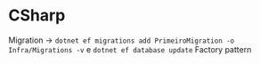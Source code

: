 # CSharp
Migration ->  `dotnet ef migrations add PrimeiroMigration -o Infra/Migrations -v` e `dotnet ef database update`
Factory pattern